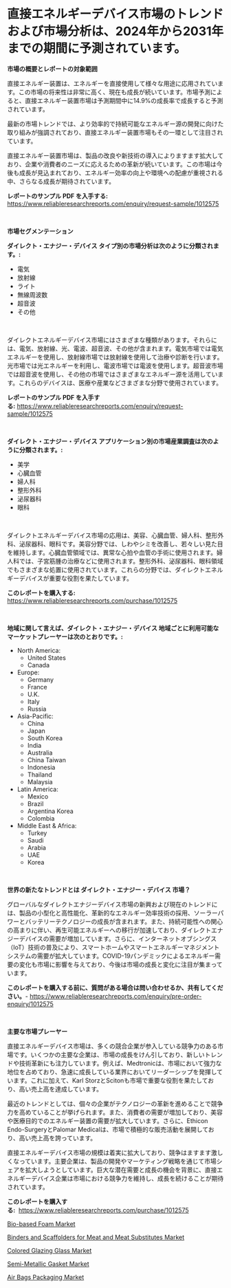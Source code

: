 <p><h1>直接エネルギーデバイス市場のトレンドおよび市場分析は、2024年から2031年までの期間に予測されています。</h1></p><p><strong>市場の概要とレポートの対象範囲</strong></p>
<p><p>直接エネルギー装置は、エネルギーを直接使用して様々な用途に応用されています。この市場の将来性は非常に高く、現在も成長が続いています。市場予測によると、直接エネルギー装置市場は予測期間中に14.9%の成長率で成長すると予測されています。</p><p>最新の市場トレンドでは、より効率的で持続可能なエネルギー源の開発に向けた取り組みが強調されており、直接エネルギー装置市場もその一環として注目されています。</p><p>直接エネルギー装置市場は、製品の改良や新技術の導入によりますます拡大しており、企業や消費者のニーズに応えるための革新が続いています。この市場は今後も成長が見込まれており、エネルギー効率の向上や環境への配慮が重視される中、さらなる成長が期待されています。</p></p>
<p><strong>レポートのサンプル PDF を入手する:</strong> <a href="https://www.reliableresearchreports.com/enquiry/request-sample/1012575">https://www.reliableresearchreports.com/enquiry/request-sample/1012575</a></p>
<p>&nbsp;</p>
<p><strong>市場セグメンテーション</strong></p>
<p><strong>ダイレクト・エナジー・デバイス タイプ別の市場分析は次のように分類されます。:</strong></p>
<p><ul><li>電気</li><li>放射線</li><li>ライト</li><li>無線周波数</li><li>超音波</li><li>その他</li></ul></p>
<p>&nbsp;</p>
<p><p>ダイレクトエネルギーデバイス市場にはさまざまな種類があります。それらには、電気、放射線、光、電波、超音波、その他が含まれます。電気市場では電気エネルギーを使用し、放射線市場では放射線を使用して治療や診断を行います。光市場では光エネルギーを利用し、電波市場では電波を使用します。超音波市場では超音波を使用し、その他の市場ではさまざまなエネルギー源を活用しています。これらのデバイスは、医療や産業などさまざまな分野で使用されています。</p></p>
<p><strong>レポートのサンプル PDF を入手する:</strong>&nbsp;<a href="https://www.reliableresearchreports.com/enquiry/request-sample/1012575">https://www.reliableresearchreports.com/enquiry/request-sample/1012575</a></p>
<p>&nbsp;</p>
<p><strong> ダイレクト・エナジー・デバイス アプリケーション別の市場産業調査は次のように分類されます。:</strong></p>
<p><ul><li>美学</li><li>心臓血管</li><li>婦人科</li><li>整形外科</li><li>泌尿器科</li><li>眼科</li></ul></p>
<p>&nbsp;</p>
<p><p>ダイレクトエネルギーデバイス市場の応用は、美容、心臓血管、婦人科、整形外科、泌尿器科、眼科です。美容分野では、しわやシミを改善し、若々しい見た目を維持します。心臓血管領域では、異常な心拍や血管の手術に使用されます。婦人科では、子宮筋腫の治療などに使用されます。整形外科、泌尿器科、眼科領域でもさまざまな処置に使用されています。これらの分野では、ダイレクトエネルギーデバイスが重要な役割を果たしています。</p></p>
<p><strong>このレポートを購入する:</strong>&nbsp; <a href="https://www.reliableresearchreports.com/purchase/1012575">https://www.reliableresearchreports.com/purchase/1012575</a></p>
<p>&nbsp;</p>
<p><strong>地域に関して言えば、ダイレクト・エナジー・デバイス 地域ごとに利用可能なマーケットプレーヤーは次のとおりです。:</strong></p>
<p><ul>
    <li>
        North America:
        <ul>
            <li>United States</li>
            <li>Canada</li>
        </ul>
    </li>
    <li>
        Europe:
        <ul>
            <li>Germany</li>
            <li>France</li>
            <li>U.K.</li>
            <li>Italy</li>
            <li>Russia</li>
        </ul>
    </li>
    <li>
        Asia-Pacific:
        <ul>
            <li>China</li>
            <li>Japan</li>
            <li>South Korea</li>
            <li>India</li>
            <li>Australia</li>
            <li>China Taiwan</li>
            <li>Indonesia</li>
            <li>Thailand</li>
            <li>Malaysia</li>
        </ul>
    </li>
    <li>
        Latin America:
        <ul>
            <li>Mexico</li>
            <li>Brazil</li>
            <li>Argentina Korea</li>
            <li>Colombia</li>
        </ul>
    </li>
    <li>
        Middle East & Africa:
        <ul>
            <li>Turkey</li>
            <li>Saudi</li>
            <li>Arabia</li>
            <li>UAE</li>
            <li>Korea</li>
        </ul>
    </li>
    </ul></p>
<p>&nbsp;</p>
<p><strong>世界の新たなトレンドとは ダイレクト・エナジー・デバイス 市場？</strong></p>
<p><p>グローバルなダイレクトエナジーデバイス市場の新興および現在のトレンドには、製品の小型化と高性能化、革新的なエネルギー効率技術の採用、ソーラーパワーとバッテリーテクノロジーの成長が含まれます。また、持続可能性への関心の高まりに伴い、再生可能エネルギーへの移行が加速しており、ダイレクトエナジーデバイスの需要が増加しています。さらに、インターネットオブシングス（IoT）技術の普及により、スマートホームやスマートエネルギーマネジメントシステムの需要が拡大しています。COVID-19パンデミックによるエネルギー需要の変化も市場に影響を与えており、今後は市場の成長と変化に注目が集まっています。</p></p>
<p><strong>このレポートを購入する前に、質問がある場合は問い合わせるか、共有してください。</strong>- <a href="https://www.reliableresearchreports.com/enquiry/pre-order-enquiry/1012575">https://www.reliableresearchreports.com/enquiry/pre-order-enquiry/1012575</a></p>
<p>&nbsp;</p>
<p><strong>主要な市場プレーヤー</strong></p>
<p><p>直接エネルギーデバイス市場は、多くの競合企業が参入している競争力のある市場です。いくつかの主要な企業は、市場の成長をけん引しており、新しいトレンドや技術革新にも注力しています。例えば、Medtronicは、市場において強力な地位を占めており、急速に成長している業界においてリーダーシップを発揮しています。これに加えて、Karl StorzとScitonも市場で重要な役割を果たしており、高い売上高を達成しています。</p><p>最近のトレンドとしては、個々の企業がテクノロジーの革新を進めることで競争力を高めていることが挙げられます。また、消費者の需要が増加しており、美容や医療目的でのエネルギー装置の需要が拡大しています。さらに、Ethicon Endo-SurgeryとPalomar Medicalは、市場で積極的な販売活動を展開しており、高い売上高を誇っています。</p><p>直接エネルギーデバイス市場の規模は着実に拡大しており、競争はますます激しくなっています。主要企業は、製品の開発やマーケティング戦略を通じて市場シェアを拡大しようとしています。巨大な潜在需要と成長の機会を背景に、直接エネルギーデバイス企業は市場における競争力を維持し、成長を続けることが期待されています。</p></p>
<p><strong>このレポートを購入する:</strong>&nbsp;&nbsp;<a href="https://www.reliableresearchreports.com/purchase/1012575">https://www.reliableresearchreports.com/purchase/1012575</a></p>
<p><p><a href="https://issuu.com/reportprime-2/docs/bio-based-foam-market-size-2030.pptx">Bio-based Foam Market</a></p><p><a href="https://view.publitas.com/reportprime-1/binders-and-scaffolders-for-meat-and-meat-substitutes-market-research-report-forecasted-for-period-from-2024-2031-by-market-type-market-application-and-region/">Binders and Scaffolders for Meat and Meat Substitutes Market</a></p><p><a href="https://github.com/RichRobinson5/Market-Research-Report-List-4/blob/main/colored-glazing-glass-market.md">Colored Glazing Glass Market</a></p><p><a href="https://github.com/gdfhhhj/Market-Research-Report-List-3/blob/main/semi-metallic-gasket-market.md">Semi-Metallic Gasket Market</a></p><p><a href="https://issuu.com/reportprime-2/docs/air-bags-packaging-market-size-2030.pptx">Air Bags Packaging Market</a></p></p>